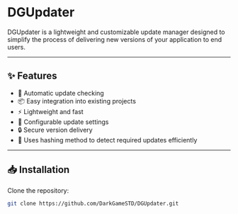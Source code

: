 # DGUpdater

DGUpdater is a lightweight and customizable update manager designed to simplify the process of delivering new versions of your application to end users.  

---

## ✨ Features
- 🔄 Automatic update checking  
- 📦 Easy integration into existing projects  
- ⚡ Lightweight and fast  
- 🔧 Configurable update settings  
- 🔒 Secure version delivery  
- 🧮 Uses hashing method to detect required updates efficiently  

---

## 📥 Installation
Clone the repository:
```bash
git clone https://github.com/DarkGameSTD/DGUpdater.git
